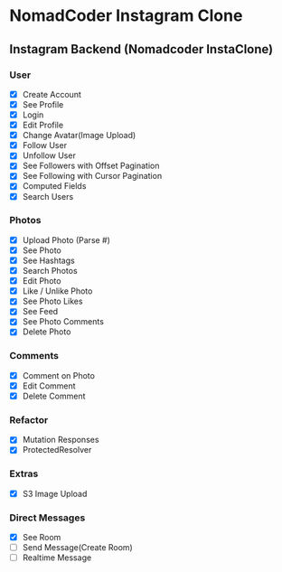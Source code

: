 # NomadCoder Instagram Clone

## Instagram Backend (Nomadcoder InstaClone)

### User

-  [x] Create Account
-  [x] See Profile
-  [x] Login
-  [x] Edit Profile
-  [x] Change Avatar(Image Upload)
-  [x] Follow User
-  [x] Unfollow User
-  [x] See Followers with Offset Pagination
-  [x] See Following with Cursor Pagination
-  [x] Computed Fields
-  [x] Search Users

### Photos

-  [x] Upload Photo (Parse #)
-  [x] See Photo
-  [x] See Hashtags
-  [x] Search Photos
-  [x] Edit Photo
-  [x] Like / Unlike Photo
-  [x] See Photo Likes
-  [x] See Feed
-  [x] See Photo Comments
-  [x] Delete Photo

### Comments

-  [x] Comment on Photo
-  [x] Edit Comment
-  [x] Delete Comment

### Refactor

-  [x] Mutation Responses
-  [x] ProtectedResolver

### Extras

-  [x] S3 Image Upload

### Direct Messages

-  [x] See Room
-  [ ] Send Message(Create Room)
-  [ ] Realtime Message
